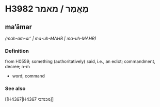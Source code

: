 # H3982 מַאֲמַר / מאמר

## maʼămar

_(mah-am-ar' | ma-uh-MAHR | ma-uh-MAHR)_

### Definition

from H0559; something (authoritatively) said, i.e., an edict; commandment, decree; n-m

- word, command

### See also

[[H4367|H4367 מכנדבי]]
